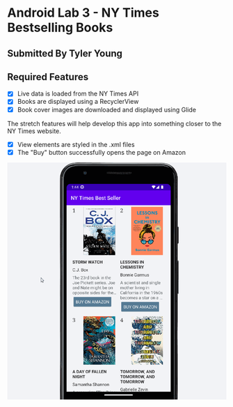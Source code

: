 # Android Lab 3 - NY Times Bestselling Books


## Submitted By Tyler Young 

## Required Features

- [x] Live data is loaded from the NY Times API
- [x] Books are displayed using a RecyclerView
- [x] Book cover images are downloaded and displayed using Glide

The stretch features will help develop this app into something closer to the NY Times website.

- [x] View elements are styled in the .xml files
- [x] The "Buy" button successfully opens the page on Amazon

<img src="nytimesbestseller.gif" />
